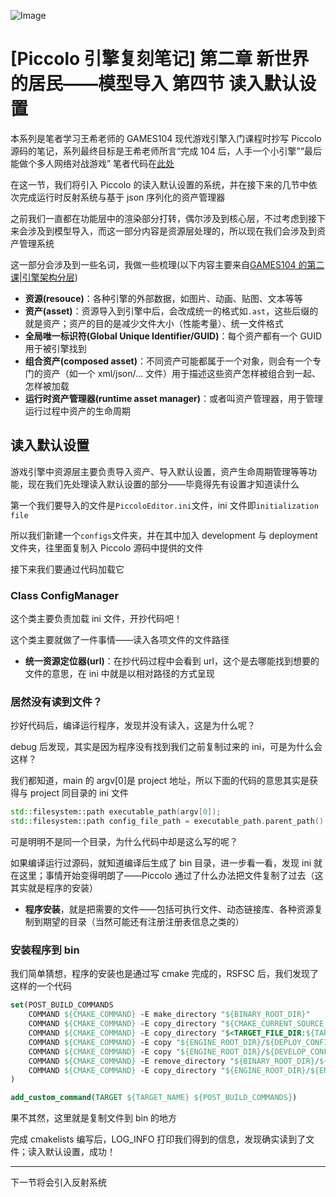 ﻿![Image](https://w.wallhaven.cc/full/5d/wallhaven-5dvje9.jpg)

# [Piccolo 引擎复刻笔记] 第二章 新世界的居民——模型导入 第四节 读入默认设置

本系列是笔者学习王希老师的 GAMES104 现代游戏引擎入门课程时抄写 Piccolo 源码的笔记，系列最终目标是王希老师所言“完成 104 后，人手一个小引擎”“最后能做个多人网络对战游戏”
笔者代码在[此处](https://github.com/AmamiyaRenn/MyPiccolo/tree/v2.4)

在这一节，我们将引入 Piccolo 的读入默认设置的系统，并在接下来的几节中依次完成运行时反射系统与基于 json 序列化的资产管理器

之前我们一直都在功能层中的渲染部分打转，偶尔涉及到核心层，不过考虑到接下来会涉及到模型导入，而这一部分内容是资源层处理的，所以现在我们会涉及到资产管理系统

这一部分会涉及到一些名词，我做一些梳理(以下内容主要来自[GAMES104 的第二课|引擎架构分层](https://www.bilibili.com/video/BV12Z4y1B7th/?share_source=copy_web&vd_source=78fca262a252b90390c3caa57c3e6f1b))

-   **资源(resouce)**：各种引擎的外部数据，如图片、动画、贴图、文本等等
-   **资产(asset)**：资源导入到引擎中后，会改成统一的格式如`.ast`，这些后缀的就是资产；资产的目的是减少文件大小（性能考量）、统一文件格式
-   **全局唯一标识符(Global Unique Identifier/GUID)**：每个资产都有一个 GUID 用于被引擎找到
-   **组合资产(composed asset)**：不同资产可能都属于一个对象，则会有一个专门的资产（如一个 xml/json/... 文件）用于描述这些资产怎样被组合到一起、怎样被加载
-   **运行时资产管理器(runtime asset manager)**：或者叫资产管理器，用于管理运行过程中资产的生命周期

## 读入默认设置

游戏引擎中资源层主要负责导入资产、导入默认设置，资产生命周期管理等等功能，现在我们先处理读入默认设置的部分——毕竟得先有设置才知道读什么

第一个我们要导入的文件是`PiccoloEditor.ini`文件，ini 文件即`initialization file`

所以我们新建一个`configs`文件夹，并在其中加入 development 与 deployment 文件夹，往里面复制入 Piccolo 源码中提供的文件

接下来我们要通过代码加载它

### Class ConfigManager

这个类主要负责加载 ini 文件，开抄代码吧！

这个类主要就做了一件事情——读入各项文件的文件路径

-   **统一资源定位器(url)**：在抄代码过程中会看到 url，这个是去哪能找到想要的文件的意思，在 ini 中就是以相对路径的方式呈现

### 居然没有读到文件？

抄好代码后，编译运行程序，发现并没有读入，这是为什么呢？

debug 后发现，其实是因为程序没有找到我们之前复制过来的 ini，可是为什么会这样？

我们都知道，main 的 argv[0]是 project 地址，所以下面的代码的意思其实是获得与 project 同目录的 ini 文件

```c++
std::filesystem::path executable_path(argv[0]);
std::filesystem::path config_file_path = executable_path.parent_path() / "PiccoloEditor.ini";
```

可是明明不是同一个目录，为什么代码中却是这么写的呢？

如果编译运行过源码，就知道编译后生成了 bin 目录，进一步看一看，发现 ini 就在这里；事情开始变得明朗了——Piccolo 通过了什么办法把文件复制了过去（这其实就是程序的安装）

-   **程序安装**，就是把需要的文件——包括可执行文件、动态链接库、各种资源复制到期望的目录（当然可能还有注册注册表信息之类的）

### 安装程序到 bin

我们简单猜想，程序的安装也是通过写 cmake 完成的，RSFSC 后，我们发现了这样的一个代码

```cmake
set(POST_BUILD_COMMANDS
    COMMAND ${CMAKE_COMMAND} -E make_directory "${BINARY_ROOT_DIR}"
    COMMAND ${CMAKE_COMMAND} -E copy_directory "${CMAKE_CURRENT_SOURCE_DIR}/resource" "${BINARY_ROOT_DIR}/resource"
    COMMAND ${CMAKE_COMMAND} -E copy_directory "$<TARGET_FILE_DIR:${TARGET_NAME}>/" "${BINARY_ROOT_DIR}"
    COMMAND ${CMAKE_COMMAND} -E copy "${ENGINE_ROOT_DIR}/${DEPLOY_CONFIG_DIR}/${TARGET_NAME}.ini" "${BINARY_ROOT_DIR}"
    COMMAND ${CMAKE_COMMAND} -E copy "${ENGINE_ROOT_DIR}/${DEVELOP_CONFIG_DIR}/${TARGET_NAME}.ini" "$<TARGET_FILE_DIR:${TARGET_NAME}>/"
    COMMAND ${CMAKE_COMMAND} -E remove_directory "${BINARY_ROOT_DIR}/${ENGINE_ASSET_DIR}"
    COMMAND ${CMAKE_COMMAND} -E copy_directory "${ENGINE_ROOT_DIR}/${ENGINE_ASSET_DIR}" "${BINARY_ROOT_DIR}/${ENGINE_ASSET_DIR}"
)

add_custom_command(TARGET ${TARGET_NAME} ${POST_BUILD_COMMANDS})
```

果不其然，这里就是复制文件到 bin 的地方

完成 cmakelists 编写后，LOG_INFO 打印我们得到的信息，发现确实读到了文件；读入默认设置，成功！

---

下一节将会引入反射系统
